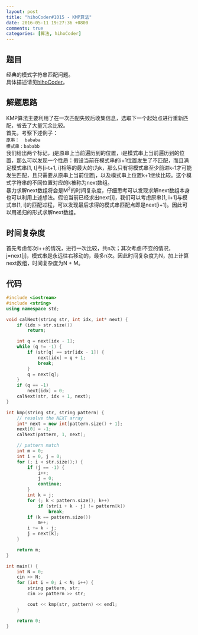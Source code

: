 ```yaml
---
layout: post
title: "hihoCoder#1015 - KMP算法"
date: 2016-05-11 19:27:36 +0800
comments: true
categories: [算法, hihoCoder]
---
```


## 题目
经典的模式字符串匹配问题。  
具体描述请见[hihoCoder](http://hihocoder.com/problemset/problem/1015)。
<!--more-->
## 解题思路
KMP算法主要利用了在一次匹配失败后收集信息，选取下一个起始点进行重新匹配，省去了大量冗余比较。  
首先，考察下述例子：  
`原串：  bababa`  
`模式串：bababb`  
我们给出两个标记，j是原串上当前遍历到的位置，i是模式串上当前遍历到的位置，那么可以发现一个性质：假设当前在模式串的i+1位置发生了不匹配，而且满足模式串[1, t]与[i-t+1, i]相等的最大的t为k，那么只有将模式串至少前进k-1才可能发生匹配，且只需要从原串上当前位置j，以及模式串上位置k+1继续比较。这个模式字符串的不同位置对应的k被称为next数组。  
暴力求解next数组将会是M<sup>2</sup>的时间复杂度，仔细思考可以发现求解next数组本身也可以利用上述想法。假设当前已经求出next[i]，我们可以考虑原串[1, i+1]与模式串[1, i]的匹配过程，可以发现最后求得的模式串匹配点即是next[i+1]。因此可以用递归的形式求解next数组。
## 时间复杂度
首先考虑每次i++的情况，进行一次比较，共n次；其次考虑i不变的情况，j=next[j]，模式串是永远往右移动的，最多n次。因此时间复杂度为N，加上计算next数组，时间复杂度为N + M。
## 代码
```c++
#include <iostream>
#include <string>
using namespace std;

void calNext(string str, int idx, int* next) {
	if (idx > str.size())
		return;

	int q = next[idx - 1];
	while (q != -1) {
		if (str[q] == str[idx - 1]) {
			next[idx] = q + 1;
			break;
		}
		q = next[q];
	}
	if (q == -1)
		next[idx] = 0;
	calNext(str, idx + 1, next);
}

int kmp(string str, string pattern) {
	// resolve the NEXT array
	int* next = new int[pattern.size() + 1];
	next[0] = -1;
	calNext(pattern, 1, next);

	// pattern match
	int m = 0;
	int i = 0, j = 0;
	for (; i < str.size();) {
		if (j == -1) {
			i++;
			j = 0;
			continue;
		}
		int k = j;
		for (; k < pattern.size(); k++)
			if (str[i + k - j] != pattern[k])
				break;
		if (k == pattern.size())
			m++;
		i += k - j;
		j = next[k];
	}

	return m;
}

int main() {
	int N = 0;
	cin >> N;
	for (int i = 0; i < N; i++) {
		string pattern, str;
		cin >> pattern >> str;

		cout << kmp(str, pattern) << endl;
	}

	return 0;
}
```